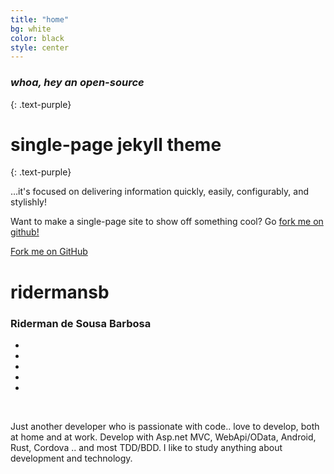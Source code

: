 ```yaml
---
title: "home"
bg: white
color: black
style: center
---
```


### *whoa, hey an open-source*
{: .text-purple}

<span class="fa-stack subtlecircle" style="font-size:100px; background:rgba(255,166,0,0.1)">
  <i class="fa fa-circle fa-stack-2x text-white"></i>
  <i class="fa fa-bicycle fa-stack-1x text-orange"></i>
</span>

# single-page jekyll theme
{: .text-purple}


…it's focused on delivering information quickly, easily, configurably, and stylishly!

Want to make a single-page site to show off something cool? Go [fork me on github!](https://github.com/t413/SinglePaged)

<span id="forkongithub">
  <a href="{{ site.source_link }}" class="bg-blue">
    Fork me on GitHub
  </a>
</span>

<div class="container">
    <div class="row">
        <h1>ridermansb</h1>
        <h3>Riderman de Sousa Barbosa</h3>
        <ul class="list-inline">
            <li><a href="https://twitter.com/ridermansb" class="btn-circle btn-social"><i class="ion-social-twitter-outline animated"></i></a></li>
            <li><a href="https://linkedin.com/in/ridermansb" class="btn-circle btn-social"><i class="ion-social-linkedin-outline animated"></i></a></li>
            <li><a href="https://github.com/ridermansb" class="btn-circle btn-social"><i class="ion-social-github-outline animated"></i></a></li>
            <li><a href="http://blog.ridermansb.me" class="btn-circle btn-social"><i class="ion-ios-book-outline animated"></i></a></li>
            <li><a href="mailto:ridermansb@gmail.com" class="btn-circle btn-social"><i class="ion-ios-email-outline animated"></i></a></li>
        </ul>
    </div>
</div>

<br />  

Just another developer who is passionate with code.. love to develop, both at home and at work. Develop with Asp.net MVC, WebApi/OData, Android, Rust, Cordova .. and most TDD/BDD. I like to study anything about development and technology.
